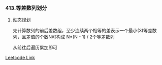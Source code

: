 ### 413.等差数列划分

1. 动态规划
   
   先计算数列的前后差数组，至少连续两个相等的差表示一个最小(3)等差数列，且差值的个数N可构成 N*(N - 1) / 2个等差数列

   从前往后遍历累加即可
   
[Leetcode Link](https://leetcode-cn.com/problems/arithmetic-slices/)